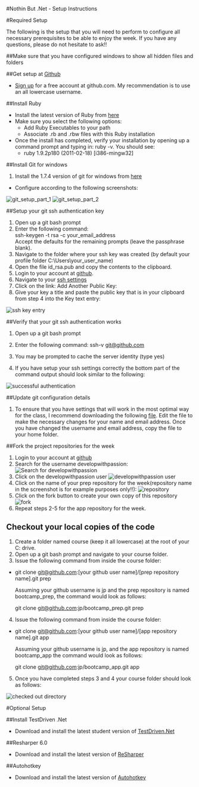 #Nothin But .Net - Setup Instructions

#Required Setup

The following is the setup that you will need to perform to configure all necessary prerequisites to be able to enjoy the week. If you have any questions, please do not hesitate to ask!!

##Make sure that you have configured windows to show all hidden files and folders

##Get setup at [Github](http://github.com)

* [Sign up](https://github.com/signup/free) for a free account at github.com. My recommendation is to use an all lowercase username.

##Install Ruby

* Install the latest version of Ruby from [here](http://rubyforge.org/frs/download.php/75127/rubyinstaller-1.9.2-p290.exe)
* Make sure you select the following options:
  * Add Ruby Executables to your path
  * Associate .rb and .rbw files with this Ruby installation
* Once the install has completed, verify your installation by opening up a command prompt and typing in: ruby -v. You should see:
  * ruby 1.9.2p180 (2011-02-18) [i386-mingw32]

##Install Git for windows

1. Install the 1.7.4 version of git for windows from [here](http://code.google.com/p/msysgit/downloads/detail?name=Git-1.7.4-preview20110204.exe&can=2&q=)

* Configure according to the following screenshots:

![git_setup_part_1](http://github.com/developwithpassion/nbdn_setup/raw/master/images/git_setup_part_1.png)
![git_setup_part_2](http://github.com/developwithpassion/nbdn_setup/raw/master/images/git_setup_part_2.png)

##Setup your git ssh authentication key

1. Open up a git bash prompt
2. Enter the following command:    
   ssh-keygen -t rsa -c your_email_address  
   Accept the defaults for the remaining prompts (leave the passphrase blank).  
3. Navigate to the folder where your ssh key was created (by default your profile folder C:\Users\your_user_name)
4. Open the file id_rsa.pub and copy the contents to the clipboard.
5. Login to your account at [github](https://github.com/login).
6. Navigate to your [ssh settings](https://github.com/account/ssh)
7. Click on the link: Add Another Public Key:
8. Give your key a title and paste the public key that is in your clipboard from step 4 into the Key text entry:

![ssh key entry](http://github.com/developwithpassion/nbdn_setup/raw/master/images/add_ssh_key.png)

##Verify that your git ssh authentication works

1. Open up a git bash prompt
2. Enter the following command:
   ssh-v git@github.com

3. You may be prompted to cache the server identity (type yes)
4. If you have setup your ssh settings correctly the bottom part of the command output should look similar to the following:

![successful authentication](http://github.com/developwithpassion/nbdn_setup/raw/master/images/git_authentication.png)

##Update git configuration details

1. To ensure that you have settings that will work in the most optimal way for the class, I recommend downloading the following [file](http://github.com/developwithpassion/nbdn_setup/raw/master/dev_tools/git/.gitconfig). Edit the file to make the necessary changes for your name and email address. Once you have changed the username and email address, copy the file to your home folder.


##Fork the project repositories for the week

1. Login to your account at [github](https://github.com/login)
2. Search for the username developwithpassion: ![Search for developwithpassion](http://github.com/developwithpassion/nbdn_setup/raw/master/images/github_search_for_develop_with_passion.png)
3. Click on the developwithpassion user ![developwithpassion user](http://github.com/developwithpassion/nbdn_setup/raw/master/images/github_developwithpassion_user.png)
4. Click on the name of your prep repository for the week(repository name in the screenshot is for example purposes only!!): ![repository](http://github.com/developwithpassion/nbdn_setup/raw/master/images/github_shawaugp.png)
5. Click on the fork button to create your own copy of this repository ![fork](http://github.com/developwithpassion/nbdn_setup/raw/master/images/github_fork.png)
6. Repeat steps 2-5 for the app repository for the week.

## Checkout your local copies of the code

1. Create a folder named course (keep it all lowercase) at the root of your C: drive.
2. Open up a git bash prompt and navigate to your course folder.
3. Issue the following command from inside the course folder:

  * git clone git@github.com:[your github user name]/[prep repository name].git prep
    
    Assuming your github username is jp and the prep repository is named bootcamp_prep, the command would look as follows:

    git clone git@github.com:jp/bootcamp_prep.git prep  

4. Issue the following command from inside the course folder:

  * git clone git@github.com:[your github user name]/[app repository name].git app
    
    Assuming your github username is jp, and the app repository is named bootcamp_app the command would look as follows:

    git clone git@github.com:jp/bootcamp_app.git app

5. Once you have completed steps 3 and 4 your course folder should look as follows:

![checked out directory](http://github.com/developwithpassion/nbdn_setup/raw/master/images/checked_out_directory.png)



#Optional Setup

##Install TestDriven .Net

* Download and install the latest student version of [TestDriven.Net](http://testdriven.net/download_release.aspx?LicenceType=Personal)

##Resharper 6.0

* Download and install the latest version of [ReSharper](http://www.jetbrains.com/resharper/)

##Autohotkey

* Download and install the latest version of [Autohotkey](http://www.autohotkey.com/)


